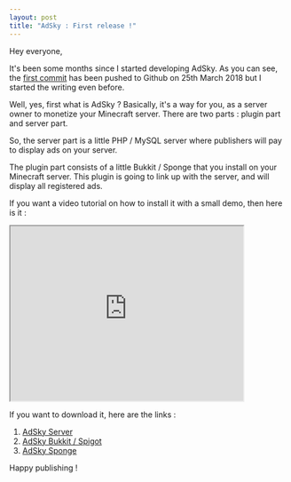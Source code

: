 ```yaml
---
layout: post
title: "AdSky : First release !"
---
```


Hey everyone,

It's been some months since I started developing AdSky.
As you can see, the [first commit](https://github.com/Skyost/AdSky/commit/ecf16175735db46f12da74ad907a39fc6f5fd086) has been pushed to Github on 25th March 2018
but I started the writing even before.

Well, yes, first what is AdSky ? Basically, it's a way for you, as a server owner to monetize your Minecraft server. There are two parts : plugin part and server part.

So, the server part is a little PHP / MySQL server where publishers will pay to display ads on your server.

The plugin part consists of a little Bukkit / Sponge that you install on your Minecraft server.
This plugin is going to link up with the server, and will display all registered ads.

If you want a video tutorial on how to install it with a small demo, then here is it :

<iframe width="420" height="315" src="https://www.youtube.com/embed/MlggG9q8t_Y"></iframe>

If you want to download it, here are the links :

1. [AdSky Server](https://github.com/Skyost/AdSky/releases/latest)
2. [AdSky Bukkit / Spigot](https://dev.bukkit.org/projects/adsky/files)
3. [AdSky Sponge](https://ore.spongepowered.org/Skyost/AdSky-Sponge/versions)

Happy publishing !